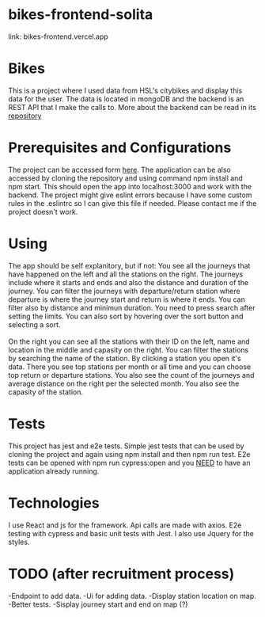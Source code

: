 # bikes-frontend-solita
link: bikes-frontend.vercel.app
# Bikes
This is a project where I used data from HSL's citybikes and display this data for the user. The data is located in mongoDB
and the backend is an REST API that I make the calls to. More about the backend can be read in its [repository](https://github.com/Iispar/solita-backend)
# Prerequisites and Configurations
The project can be accessed form [here](https://bikes-frontend-solita.vercel.app/).
The application can be also accessed by cloning the repository and using command npm install and npm start.
This should open the app into localhost:3000 and work with the backend. The project might give eslint errors because
I have some custom rules in the .eslintrc so I can give this file if needed. Please contact me if the project doesn't work.
# Using
The app should be self explanitory, but if not:
  You see all the journeys that have happened on the left and all the stations on the right. The journeys include where it starts and ends and also
  the distance and duration of the journey. You can filter the journeys
  with departure/return station where departure is where the journey start and return is where it ends. You can filter also
  by distance and minimun duration. You need to press search after setting the limits. You can also sort by hovering over the sort button and selecting a     sort. 
  <br />
  <br />
  On the right you can see all the stations with their ID on the left, name and location in the middle and capasity on the right. You can filter the
  stations by searching the name of the station. By clicking a station you open it's data. There you see top stations per month or all time and 
  you can choose top return or departure stations. You also see the count of the journeys and average distance on the right per the selected month.
  You also see the capasity of the station.
# Tests
This project has jest and e2e tests. Simple jest tests that can be used by cloning the project and again using npm install
and then npm run test. E2e tests can be opened with npm run cypress:open and you <ins>NEED</ins> to have an application already running.
# Technologies 
I use React and js for the framework. Api calls are made with axios. E2e testing with cypress and basic unit tests with Jest.
I also use Jquery for the styles.

# TODO (after recruitment process)
-Endpoint to add data.
-Ui for adding data.
-Display station location on map.
-Better tests.
-Sisplay journey start and end on map (?)
